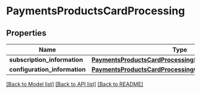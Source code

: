 # PaymentsProductsCardProcessing

## Properties
Name | Type | Description | Notes
------------ | ------------- | ------------- | -------------
**subscription_information** | [**PaymentsProductsCardProcessingSubscriptionInformation**](PaymentsProductsCardProcessingSubscriptionInformation.md) |  | [optional] 
**configuration_information** | [**PaymentsProductsCardProcessingConfigurationInformation**](PaymentsProductsCardProcessingConfigurationInformation.md) |  | [optional] 

[[Back to Model list]](../README.md#documentation-for-models) [[Back to API list]](../README.md#documentation-for-api-endpoints) [[Back to README]](../README.md)


